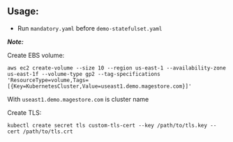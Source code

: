 Usage:
---

* Run ```mandatory.yaml``` before ```demo-statefulset.yaml```


***Note:***

Create EBS volume:

```
aws ec2 create-volume --size 10 --region us-east-1 --availability-zone us-east-1f --volume-type gp2 --tag-specifications 'ResourceType=volume,Tags=[{Key=KubernetesCluster,Value=useast1.demo.magestore.com}]'
```

With ```useast1.demo.magestore.com``` is cluster name

Create TLS:

```
kubectl create secret tls custom-tls-cert --key /path/to/tls.key --cert /path/to/tls.crt
```
